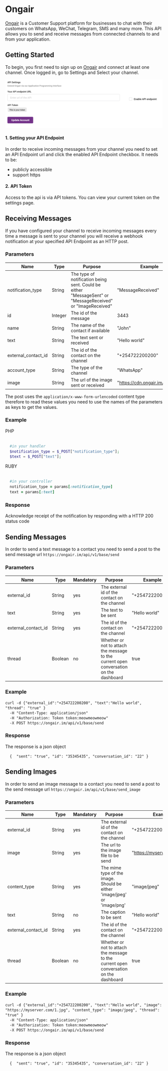 # Ongair

[Ongair](https://ongair.im) is a Customer Support platform for businesses to chat with their customers on WhatsApp, WeChat,
Telegram, SMS and many more. This API allows you to send and receive messages from connected channels to and from your
application.

## Getting Started

To begin, you first need to sign up on [Ongair](https://ongair.im/users/sign_up) and connect at least one channel. Once logged in, go to Settings and Select your channel.

![](/_media/settings.png)

#### 1. Setting your API Endpoint

In order to receive incoming messages from your channel you need to set an API Endpoint url and click the enabled API Endpoint checkbox. It needs to be:

- publicly accessible
- support https

#### 2. API Token

Access to the api is via API tokens. You can view your current token on the settings page.


## Receiving Messages

If you have configured your channel to receive incoming messages every time a message is sent to your channel you will receive a webhook notification at your specified API Endpoint as an HTTP post.

### Parameters

| Name | Type | Purpose | Example |
|--|--|--|--|
notification_type | String | The type of notification being sent. Could be either "MessageSent" or "MessageReceived" or "ImageReceived" | "MessageReceived"
id | Integer | The id of the message | 3443
name | String | The name of the contact if available | "John"
text | String | The text sent or received | "Hello world"
external_contact_id | String | The id of the contact on the channel | "+254722200200"
account_type | String | The type of the channel | "WhatsApp"
image | String | The url of the image sent or received | "https://cdn.ongair.im/123.jpg"

The post uses the `application/x-www-form-urlencoded` content type therefore to read these values you need to use the names of the parameters as keys to get the values.

### Example

PHP
```php

  #in your handler
  $notification_type = $_POST["notification_type"];
  $text = $_POST["text"];
```

RUBY
```ruby

  #in your controller
  notification_type = params[:notification_type]
  text = params[:text]
```

### Response

Acknowledge receipt of the notification by responding with a HTTP 200 status code


## Sending Messages

In order to send a text message to a contact you need to send a post to the send message url `https://ongair.im/api/v1/base/send`

### Parameters

| Name | Type | Mandatory | Purpose | Example |
|--|--|--|--|--|
external_id | String | yes | The external id of the contact on the channel | "+254722200200"
text | String | yes | The text to be sent| "Hello world"
external_contact_id | String | yes | The id of the contact on the channel | "+254722200200"
thread | Boolean | no | Whether or not to attach the message to the current open conversation on the dashboard | true

### Example

```shell
curl -d {"external_id":"+254722200200", "text":"Hello world", "thread": "true" }   
  -H "Content-Type: application/json"
  -H "Authorization: Token token:meowmeowmeow"
  -X POST https://ongair.im/api/v1/base/send
```

### Response

The response is a json object

```shell
  {  "sent": "true", "id": "35345435", "conversation_id": "22" }
```


## Sending Images

In order to send an image message to a contact you need to send a post to the send message url `https://ongair.im/api/v1/base/send_image`

### Parameters

| Name | Type | Mandatory | Purpose | Example |
|--|--|--|--|--|
external_id | String | yes | The external id of the contact on the channel | "+254722200200"
image | String | yes | The url to the image file to be send| "https://myserver.com/1.jpg"
content_type | String | yes | The mime type of the image. Should be either 'image/jpeg' or 'image/png'| "image/jpeg"
text | String | no | The caption to be sent| "Hello world"
external_contact_id | String | yes | The id of the contact on the channel | "+254722200200"
thread | Boolean | no | Whether or not to attach the message to the current open conversation on the dashboard | true

### Example

```shell
curl -d {"external_id":"+254722200200", "text":"Hello world", "image": "https://myserver.com/1.jpg", "content_type": "image/jpeg", "thread": "true" }   
  -H "Content-Type: application/json"
  -H "Authorization: Token token:meowmeowmeow"
  -X POST https://ongair.im/api/v1/base/send
```

### Response

The response is a json object

```shell
  {  "sent": "true", "id": "35345435", "conversation_id": "22" }
```
